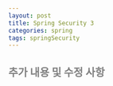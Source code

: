 ```yaml
---
layout: post
title: Spring Security 3
categories: spring
tags: springSecurity
---
```


## <span style="color:gray">추가 내용 및 수정 사항</span>